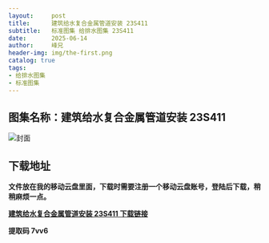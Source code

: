 ```yaml
---
layout:     post
title:      建筑给水复合金属管道安装 23S411
subtitle:   标准图集 给排水图集 23S411
date:       2025-06-14
author:     峰兄
header-img: img/the-first.png
catalog: true
tags:
- 给排水图集
- 标准图集
---
```

## 图集名称：建筑给水复合金属管道安装 23S411
![封面](https://pic1.imgdb.cn/item/684c06d858cb8da5c84ae1d9.jpg)


## 下载地址 ##
**文件放在我的移动云盘里面，下载时需要注册一个移动云盘账号，登陆后下载，稍稍麻烦一点。**  
  
[**建筑给水复合金属管道安装 23S411 下载链接**](https://caiyun.139.com/w/i/2nQQSwFpuGE0x)


**提取码 7vv6**

